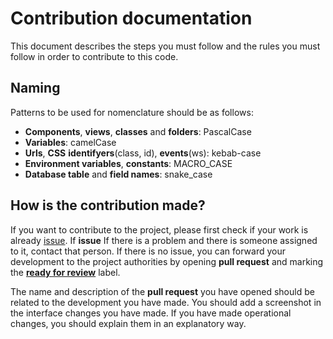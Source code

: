 # Contribution documentation

This document describes the steps you must follow and the rules you must follow in order to contribute to this code.

## Naming

Patterns to be used for nomenclature should be as follows:
* **Components**, **views**, **classes** and **folders**: PascalCase
* **Variables**: camelCase
* **Urls**, **CSS** **identifyers**(class, id), **events**(ws): kebab-case
* **Environment variables**, **constants**: MACRO_CASE
* **Database table** and **field names**: snake_case

## How is the contribution made?
 If you want to contribute to the project, please first check if your work is already [issue](https://github.com/anchovycation/pingu-front-end/issues "click to view issues"). If **issue** If there is a problem and there is someone assigned to it, contact that person. If there is no issue, you can forward your development to the project authorities by opening **pull request** and marking the **[ready for review](https://github.com/anchovycation/pingu-front-end/labels)** label.

The name and description of the **pull request** you have opened should be related to the development you have made. You should add a screenshot in the interface changes you have made. If you have made operational changes, you should explain them in an explanatory way.
